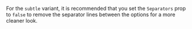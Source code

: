 For the `subtle` variant, it is recommended that you set the `Separators` prop to `false` to remove the separator lines between the options for a more cleaner look.